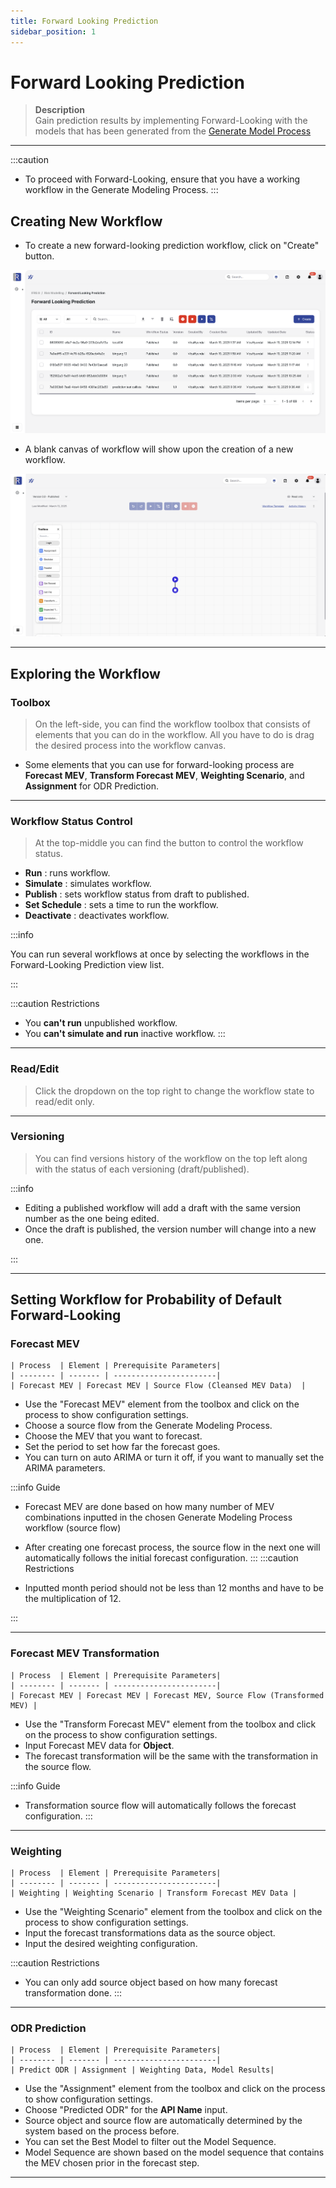 ```yaml
---
title: Forward Looking Prediction
sidebar_position: 1
---
```


# Forward Looking Prediction
>**Description**  
Gain prediction results by implementing Forward-Looking with the models that has been generated from the [Generate Model Process](/docs/user-stories/risk-modeling/generate-model.md)
---

:::caution
- To proceed with Forward-Looking, ensure that you have a working workflow in the Generate Modeling Process.
:::

## Creating New Workflow
- To create a new forward-looking prediction workflow, click on "Create" button.

![image](/img/rm-15.png)

- A blank canvas of workflow will show upon the creation of a new workflow.

![image](/img/rm-13.png)

---

## Exploring the Workflow
### Toolbox
> On the left-side, you can find the workflow toolbox that consists of elements that you can do in the workflow. All you have to do is drag the desired process into the workflow canvas. 

- Some elements that you can use for forward-looking process are **Forecast MEV**, **Transform Forecast MEV**, **Weighting Scenario**, and **Assignment** for ODR Prediction.
---

### Workflow Status Control
> At the top-middle you can find the button to control the workflow status.
- **Run** : runs workflow.
- **Simulate** : simulates workflow.
- **Publish** : sets workflow status from draft to published.
- **Set Schedule** : sets a time to run the workflow.
- **Deactivate** : deactivates workflow.

:::info 

You can run several workflows at once by selecting the workflows in the Forward-Looking Prediction view list.

:::


:::caution Restrictions
- You **can't run** unpublished workflow.
- You **can't simulate and run**  inactive workflow.
:::

---

### Read/Edit
> Click the dropdown on the top right to change the workflow state to read/edit only.

---

### Versioning
> You can find versions history of the workflow on the top left along with the status of each versioning (draft/published).

:::info 

- Editing a published workflow will add a draft with the same version number as the one being edited.
- Once the draft is published, the version number will change into a new one.

:::

---

## Setting Workflow for Probability of Default Forward-Looking
### Forecast MEV

    | Process  | Element | Prerequisite Parameters|
    | -------- | ------- | -----------------------| 
    | Forecast MEV | Forecast MEV | Source Flow (Cleansed MEV Data)  | 

- Use the "Forecast MEV" element from the toolbox and click on the process to show configuration settings.
- Choose a source flow from the Generate Modeling Process.
- Choose the MEV that you want to forecast.
- Set the period to set how far the forecast goes.
- You can turn on auto ARIMA or turn it off, if you want to manually set the ARIMA parameters.

:::info Guide
- Forecast MEV are done based on how many number of MEV combinations inputted in the chosen Generate Modeling Process workflow (source flow)
- After creating one forecast process, the source flow in the next one will automatically follows the initial forecast configuration.
:::
:::caution Restrictions

- Inputted month period should not be less than 12 months and have to be the multiplication of 12.

:::

---

### Forecast MEV Transformation

    | Process  | Element | Prerequisite Parameters|
    | -------- | ------- | -----------------------| 
    | Forecast MEV | Forecast MEV | Forecast MEV, Source Flow (Transformed MEV) | 

- Use the "Transform Forecast MEV" element from the toolbox and click on the process to show configuration settings.
- Input Forecast MEV data for **Object**.
- The forecast transformation will be the same with the transformation in the source flow.

:::info Guide
- Transformation source flow will automatically follows the forecast configuration.
:::

---

### Weighting

    | Process  | Element | Prerequisite Parameters|
    | -------- | ------- | -----------------------| 
    | Weighting | Weighting Scenario | Transform Forecast MEV Data |

- Use the "Weighting Scenario" element from the toolbox and click on the process to show configuration settings.
- Input the forecast transformations data as the source object.
- Input the desired weighting configuration.

:::caution Restrictions
- You can only add source object based on how many forecast transformation done.
:::

---

### ODR Prediction

    | Process  | Element | Prerequisite Parameters|
    | -------- | ------- | -----------------------| 
    | Predict ODR | Assignment | Weighting Data, Model Results|

- Use the "Assignment" element from the toolbox and click on the process to show configuration settings.
- Choose "Predicted ODR" for the **API Name** input.
- Source object and source flow are automatically determined by the system based on the process before.
- You can set the Best Model to filter out the Model Sequence.
- Model Sequence are shown based on the model sequence that contains the MEV chosen prior in the forecast step.

---

